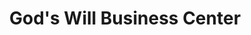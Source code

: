 ---
title: "God's Will Business Center"
url: /zwedru/gods-will-business-center/
shop: Lebensmittel
---